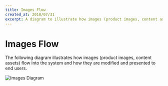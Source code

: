 ```yaml
---
title: Images Flow
created_at: 2018/07/31
excerpt: A diagram to illustrate how images (product images, content assets) flow into the system and how they are modified and presented to end users.
---
```


# Images Flow

The following diagram illustrates how images (product images, content assets) flow into the system and how they are modified and presented to end users.

![Images Diagram](images/images.svg "View Larger")
